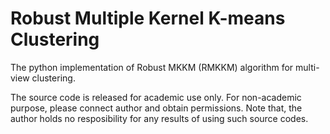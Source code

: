 # Robust Multiple Kernel K-means Clustering
The python implementation of Robust MKKM (RMKKM) algorithm for multi-view clustering.

The source code is released for academic use only. For non-academic purpose, please connect author and obtain permissions. Note that, the author holds no resposibility for any results of using such source codes.
